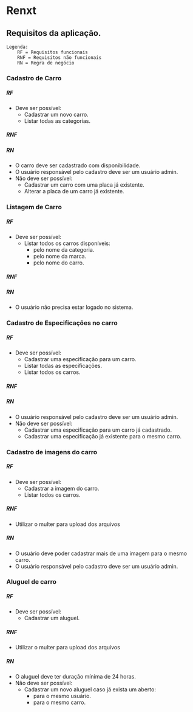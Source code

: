 # Renxt

## Requisitos da aplicação.

```
Legenda:
    RF = Requisitos funcionais
    RNF = Requisitos não funcionais
    RN = Regra de negócio
```

<!--  -->
### Cadastro de Carro

##### RF

- Deve ser possível:
    - Cadastrar um novo carro.
    - Listar todas as categorias.

##### RNF

##### RN

- O carro deve ser cadastrado com disponibilidade.
- O usuário responsável pelo cadastro deve ser um usuário admin.
- Não deve ser possível:
    - Cadastrar um carro com uma placa já existente.
    - Alterar a placa de um carro já existente.

<!--  -->
### Listagem de Carro

##### RF

- Deve ser possível:
    - Listar todos os carros disponíveis:
        - pelo nome da categoria.
        - pelo nome da marca.
        - pelo nome do carro.

##### RNF

##### RN

- O usuário não precisa estar logado no sistema.

<!--  -->
### Cadastro de Especificações no carro

##### RF

- Deve ser possível:
    - Cadastrar uma especificação para um carro.
    - Listar todas as especificações.
    - Listar todos os carros.

##### RNF

##### RN

- O usuário responsável pelo cadastro deve ser um usuário admin.
- Não deve ser possível:
    - Cadastrar uma especificação para um carro já cadastrado.
    - Cadastrar uma especificação já existente para o mesmo carro.

<!--  -->
### Cadastro de imagens do carro

##### RF

- Deve ser possível:
    - Cadastrar a imagem do carro.
    - Listar todos os carros.

##### RNF

- Utilizar o multer para upload dos arquivos

##### RN

- O usuário deve poder cadastrar mais de uma imagem para o mesmo carro.
- O usuário responsável pelo cadastro deve ser um usuário admin.

<!--  -->
### Aluguel de carro

##### RF

- Deve ser possível:
    - Cadastrar um aluguel.

##### RNF

- Utilizar o multer para upload dos arquivos

##### RN

- O aluguel deve ter duração mínima de 24 horas.
- Não deve ser possível:
    - Cadastrar um novo aluguel caso já exista um aberto:
        - para o mesmo usuário.
        - para o mesmo carro.

